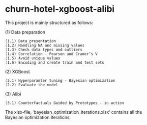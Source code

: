 # churn-hotel-xgboost-alibi
This project is mainly structured as follows:

(1) Data preparation
    
    (1.1) Data presentation
    (1.2) Handling NA and missing values
    (1.3) Check data types and outliers 
    (1.4) Correlation - Pearson and Cramer’s V 
    (1.5) Avoid unique values
    (1.6) Encoding and create train and test sets		

(2) XGBoost
    
    (2.1) Hyperparamter tuning - Bayesian optimization
    (2.2) Evaluate the model 

(3) Alibi
    
    (3.1) Counterfactuals Guided by Prototypes - in action





The xlsx-file, ‘bayesian_optimization_iterations.xlsx’ contains all the Bayesian optimization iterations. 
